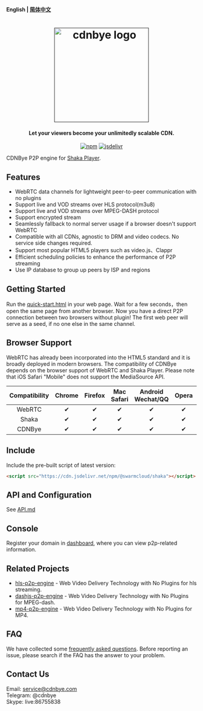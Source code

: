 **English | [简体中文](Readme_zh.md)**

<h1 align="center"><a href="" target="_blank" rel="noopener noreferrer"><img width="250" src="https://www.swarmcloud.net/img/logo.png" alt="cdnbye logo"></a></h1>
<h4 align="center">Let your viewers become your unlimitedly scalable CDN.</h4>
<p align="center">
  <a href="https://www.npmjs.com/package/@swarmcloud/shaka"><img src="https://img.shields.io/npm/v/@swarmcloud/shaka.svg?style=flat" alt="npm"></a>
  <a href="https://www.jsdelivr.com/package/npm/@swarmcloud/shaka"><img src="https://data.jsdelivr.com/v1/package/npm/@swarmcloud/shaka/badge" alt="jsdelivr"></a>
</p>

CDNBye P2P engine for [Shaka Player](https://github.com/google/shaka-player).

## Features
- WebRTC data channels for lightweight peer-to-peer communication with no plugins
- Support live and VOD streams over HLS protocol(m3u8)
- Support live and VOD streams over MPEG-DASH protocol
- Support encrypted stream
- Seamlessly fallback to normal server usage if a browser doesn't support WebRTC
- Compatible with all CDNs, agnostic to DRM and video codecs. No service side changes required.
- Support most popular HTML5 players such as video.js、Clappr
- Efficient scheduling policies to enhance the performance of P2P streaming
- Use IP database to group up peers by ISP and regions

## Getting Started
Run the [quick-start.html](demo/quick-start.html) in your web page. Wait for a few seconds，then open the same page from another browser. Now you have a direct P2P connection between two browsers without plugin!
The first web peer will serve as a seed, if no one else in the same channel.

## Browser Support
WebRTC has already been incorporated into the HTML5 standard and it is broadly deployed in modern browsers. The compatibility of CDNBye depends on the browser support of WebRTC and Shaka Player. Please note that iOS Safari "Mobile" does not support the MediaSource API.

 Compatibility|Chrome | Firefox | Mac Safari| Android Wechat/QQ | Opera | Edge | IE | iOS Safari |
:-: | :-: | :-: | :-: | :-: | :-: | :-:| :-:| :-:
WebRTC | ✔ | ✔ | ✔ | ✔ | ✔ | ✔ | ❌ | ✔ |
Shaka | ✔ | ✔ | ✔ | ✔ | ✔ | ✔ | ✔ | ❌ |
CDNBye | ✔ | ✔ | ✔ | ✔ | ✔ | ✔ | ❌ | ❌ |

## Include
Include the pre-built script of latest version:
```html
<script src="https://cdn.jsdelivr.net/npm/@swarmcloud/shaka"></script>
```

## API and Configuration
See [API.md](https://docs.swarmcloud.net/shaka/API)

## Console
Register your domain in [dashboard](https://dash.swarmcloud.net), where you can view p2p-related information.

## Related Projects
- [hls-p2p-engine](https://github.com/swarm-cloud/hls-p2p-engine) - Web Video Delivery Technology with No Plugins for hls streaming.
- [dashjs-p2p-engine](https://github.com/cdnbye/dashjs-p2p-engine) - Web Video Delivery Technology with No Plugins for MPEG-dash.
- [mp4-p2p-engine](https://github.com/cdnbye/mp4-p2p-engine) - Web Video Delivery Technology with No Plugins for MP4.

## FAQ
We have collected some [frequently asked questions](https://docs.swarmcloud.net/faq). Before reporting an issue, please search if the FAQ has the answer to your problem.

## Contact Us
Email: service@cdnbye.com
<br>
Telegram: @cdnbye
<br>
Skype: live:86755838



